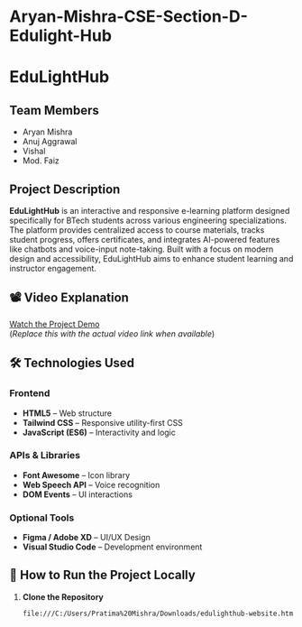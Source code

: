 # Aryan-Mishra-CSE-Section-D-Edulight-Hub
# EduLightHub

## Team Members
- Aryan Mishra  
- Anuj Aggrawal  
- Vishal  
- Mod. Faiz  

## Project Description
**EduLightHub** is an interactive and responsive e-learning platform designed specifically for BTech students across various engineering specializations. The platform provides centralized access to course materials, tracks student progress, offers certificates, and integrates AI-powered features like chatbots and voice-input note-taking. Built with a focus on modern design and accessibility, EduLightHub aims to enhance student learning and instructor engagement.

## 📽️ Video Explanation
[Watch the Project Demo](#)  
(*Replace this with the actual video link when available*)

## 🛠️ Technologies Used

### Frontend
- **HTML5** – Web structure  
- **Tailwind CSS** – Responsive utility-first CSS  
- **JavaScript (ES6)** – Interactivity and logic

### APIs & Libraries
- **Font Awesome** – Icon library  
- **Web Speech API** – Voice recognition  
- **DOM Events** – UI interactions

### Optional Tools
- **Figma / Adobe XD** – UI/UX Design  
- **Visual Studio Code** – Development environment

## 🚀 How to Run the Project Locally

1. **Clone the Repository**
   ```bash
   file:///C:/Users/Pratima%20Mishra/Downloads/edulighthub-website.html#courses
